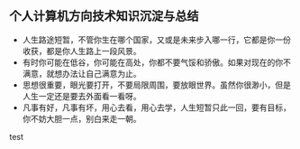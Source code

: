 
## 个人计算机方向技术知识沉淀与总结

* 人生路途短暂，不管你生在哪个国家，又或是未来步入哪一行，它都是你一份收获，都是你人生路上一段风景。    
* 有时你可能在低谷，你可能在高处，你都不要气馁和骄傲。如果对现在的你不满意，就想办法让自己满意为止。    
* 思想很重要，眼光要打开，不要局限周围，要放眼世界。虽然你很渺小，但是人生一定还是要去外面看一看呀。    
* 凡事有好，凡事有坏，用心去看，用心去学，人生短暂只此一回，要有目标，你不妨大胆一点，别白来走一朝。   
  
test